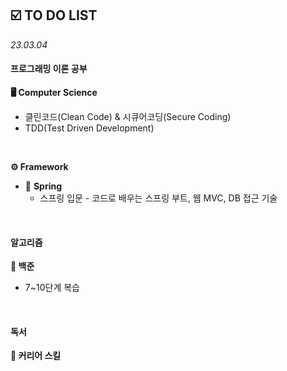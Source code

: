 ## ☑️ TO DO LIST
*23.03.04*
#### 프로그래밍 이론 공부
<strong>🖥️ Computer Science</strong>
  - 클린코드(Clean Code) & 시큐어코딩(Secure Coding)
  - TDD(Test Driven Development)

<br>

<strong>⚙️ Framework</strong>
  - 🍃 **Spring**
    - 스프링 입문 - 코드로 배우는 스프링 부트, 웹 MVC, DB 접근 기술

<br>

#### 알고리즘
<strong>🥈 백준</strong>
  - 7~10단계 복습

<br>

#### 독서
<strong>🔖 커리어 스킬</strong>